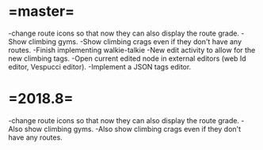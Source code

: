 =master=
========
-change route icons so that now they can also display the route grade.
-Show climbing gyms.
-Show climbing crags even if they don't have any routes.
-Finish implementing walkie-talkie
-New edit activity to allow for the new climbing tags.
-Open current edited node in external editors (web Id editor, Vespucci editor).
-Implement a JSON tags editor.

=2018.8=
========
-change route icons so that now they can also display the route grade.
-Also show climbing gyms.
-Also show climbing crags even if they don't have any routes.
